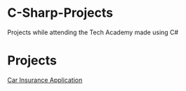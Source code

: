 # C-Sharp-Projects
Projects while attending the Tech Academy made using C# 

<h1>Projects</h1>
<a href="https://github.com/cade25wilson/C-Sharp-Projects/tree/main/CarInsurance">Car Insurance Application</a></br>
<a href="https://github.com/cade25wilson/C-Sharp-Projects/tree/main/ConsoleApp1">
<a href="https://github.com/cade25wilson/C-Sharp-Projects/tree/main/DailyReport">
<a href="https://github.com/cade25wilson/C-Sharp-Projects/tree/main/HelloWorld">
<a href="https://github.com/cade25wilson/C-Sharp-Projects/tree/main/Method4">
<a href="https://github.com/cade25wilson/C-Sharp-Projects/tree/main/WebApplication5">
<a href="https://github.com/cade25wilson/C-Sharp-Projects/tree/main/abstractMethod">
<a href="https://github.com/cade25wilson/C-Sharp-Projects/tree/main/annonIncomeComparison">
<a href="https://github.com/cade25wilson/C-Sharp-Projects/tree/main/arraysAssignment">
<a href="https://github.com/cade25wilson/C-Sharp-Projects/tree/main/boolAssignment">
<a href="https://github.com/cade25wilson/C-Sharp-Projects/tree/main/boolComparison">
<a href="https://github.com/cade25wilson/C-Sharp-Projects/tree/main/constructorChaining">
<a href="https://github.com/cade25wilson/C-Sharp-Projects/tree/main/dateTime">
<a href="https://github.com/cade25wilson/C-Sharp-Projects/tree/main/enums">
<a href="https://github.com/cade25wilson/C-Sharp-Projects/tree/main/exceptionAssignment">
<a href="https://github.com/cade25wilson/C-Sharp-Projects/tree/main/exceptionPart2">
<a href="https://github.com/cade25wilson/C-Sharp-Projects/tree/main/fileIO">
<a href="https://github.com/cade25wilson/C-Sharp-Projects/tree/main/game">
<a href="https://github.com/cade25wilson/C-Sharp-Projects/tree/main/generics">
<a href="https://github.com/cade25wilson/C-Sharp-Projects/tree/main/interface2">
<a href="https://github.com/cade25wilson/C-Sharp-Projects/tree/main/lambda">
<a href="https://github.com/cade25wilson/C-Sharp-Projects/tree/main/method">
<a href="https://github.com/cade25wilson/C-Sharp-Projects/tree/main/methodOverload">
<a href="https://github.com/cade25wilson/C-Sharp-Projects/tree/main/methodPart2">
<a href="https://github.com/cade25wilson/C-Sharp-Projects/tree/main/methodsAssignment">
<a href="https://github.com/cade25wilson/C-Sharp-Projects/tree/main/operatorComparison">
<a href="https://github.com/cade25wilson/C-Sharp-Projects/tree/main/packageExpress">
<a href="https://github.com/cade25wilson/C-Sharp-Projects/tree/main/sixPartAssignment">
<a href="https://github.com/cade25wilson/C-Sharp-Projects/tree/main/stringAssingment">
<a href="https://github.com/cade25wilson/C-Sharp-Projects/tree/main/structs">
<a href="https://github.com/cade25wilson/C-Sharp-Projects/tree/main/superClassMethod">
<a href="https://github.com/cade25wilson/C-Sharp-Projects/tree/main/userInput">
<a href="">
<a href="">


<h3></h3>
<h3></h3>
<h3></h3>
<h3></h3>
<h3></h3>
<h3></h3>
<h3></h3>
<h3></h3>
<h3></h3>
<h3></h3>
<h3></h3>
<h3></h3>
<h3></h3>
<h3></h3>

